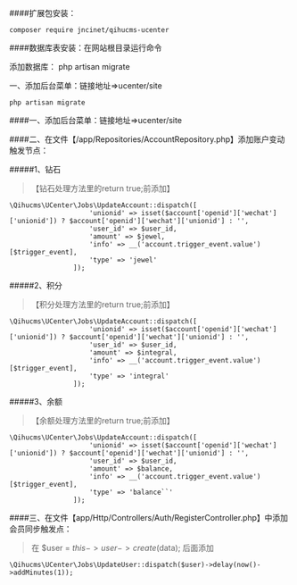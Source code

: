 ####扩展包安装：

`composer require jncinet/qihucms-ucenter`

####数据库表安装：在网站根目录运行命令

添加数据库：
php artisan migrate

一、添加后台菜单：链接地址=>ucenter/site

`php artisan migrate`

####一、添加后台菜单：链接地址=>ucenter/site

####二、在文件【/app/Repositories/AccountRepository.php】添加账户变动触发节点：

#####1、钻石
>【钻石处理方法里的return true;前添加】
```
\Qihucms\UCenter\Jobs\UpdateAccount::dispatch([
                    'unionid' => isset($account['openid']['wechat']['unionid']) ? $account['openid']['wechat']['unionid'] : '',
                    'user_id' => $user_id,
                    'amount' => $jewel,
                    'info' => __('account.trigger_event.value')[$trigger_event],
                    'type' => 'jewel'
                ]);
```

#####2、积分
>【积分处理方法里的return true;前添加】
```
\Qihucms\UCenter\Jobs\UpdateAccount::dispatch([
                    'unionid' => isset($account['openid']['wechat']['unionid']) ? $account['openid']['wechat']['unionid'] : '',
                    'user_id' => $user_id,
                    'amount' => $integral,
                    'info' => __('account.trigger_event.value')[$trigger_event],
                    'type' => 'integral'
                ]);
```  
#####3、余额
>【余额处理方法里的return true;前添加】
```
\Qihucms\UCenter\Jobs\UpdateAccount::dispatch([
                    'unionid' => isset($account['openid']['wechat']['unionid']) ? $account['openid']['wechat']['unionid'] : '',
                    'user_id' => $user_id,
                    'amount' => $balance,
                    'info' => __('account.trigger_event.value')[$trigger_event],
                    'type' => 'balance``'
                ]);
```
####三、在文件【app/Http/Controllers/Auth/RegisterController.php】中添加会员同步触发点：

> 在 $user = $this->user->create($data); 后面添加

```
\Qihucms\UCenter\Jobs\UpdateUser::dispatch($user)->delay(now()->addMinutes(1));
```